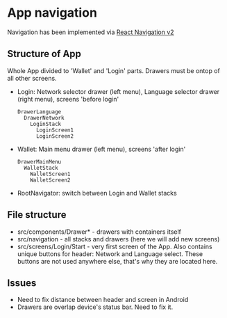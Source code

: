 # App navigation

Navigation has been implemented via [React Navigation v2](https://reactnavigation.org)

## Structure of App

Whole App divided to 'Wallet' and 'Login' parts.
Drawers must be ontop of all other screens.

* Login: Network selector drawer (left menu), Language selector drawer (right menu), screens 'before login'
    ```
    DrawerLanguage
      DrawerNetwork
        LoginStack
          LoginScreen1
          LoginScreen2
    ```
* Wallet: Main menu drawer (left menu), screens 'after login'
    ```
    DrawerMainMenu
      WalletStack
        WalletScreen1
        WalletScreen2
    ```
* RootNavigator: switch between Login and Wallet stacks

## File structure
* src/components/Drawer* - drawers with containers itself
* src/navigation - all stacks and drawers (here we will add new screens)
* src/screens/Login/Start - very first screen of the App. Also contains unique buttons for header: Network and Language select. These buttons are not used anywhere else, that's why they are located here.

## Issues
* Need to fix distance between header and screen in Android
* Drawers are overlap device's status bar. Need to fix it.
